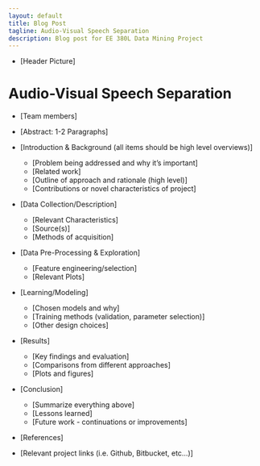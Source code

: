 ```yaml
---
layout: default
title: Blog Post
tagline: Audio-Visual Speech Separation
description: Blog post for EE 380L Data Mining Project
---
```


* \[Header Picture\]

# Audio-Visual Speech Separation

* \[Team members\]

* \[Abstract: 1-2 Paragraphs\]
* \[Introduction & Background (all items should be high level overviews)\]
  * \[Problem being addressed and why it’s important\]
  * \[Related work\]
  * \[Outline of approach and rationale (high level)\]
  * \[Contributions or novel characteristics of project\]
* \[Data Collection/Description\]
  * \[Relevant Characteristics\]
  * \[Source(s)\]
  * \[Methods of acquisition\]
* \[Data Pre-Processing & Exploration\]
  * \[Feature engineering/selection\]
  * \[Relevant Plots\]
* \[Learning/Modeling\]
  * \[Chosen models and why\]
  * \[Training methods (validation, parameter selection)\]
  * \[Other design choices\]
* \[Results\]
  * \[Key findings and evaluation\]
  * \[Comparisons from different approaches\]
  * \[Plots and figures\]
* \[Conclusion\]
  * \[Summarize everything above\]
  * \[Lessons learned\]
  * \[Future work - continuations or improvements\]
* \[References\]
* \[Relevant project links (i.e. Github, Bitbucket, etc…)\]
